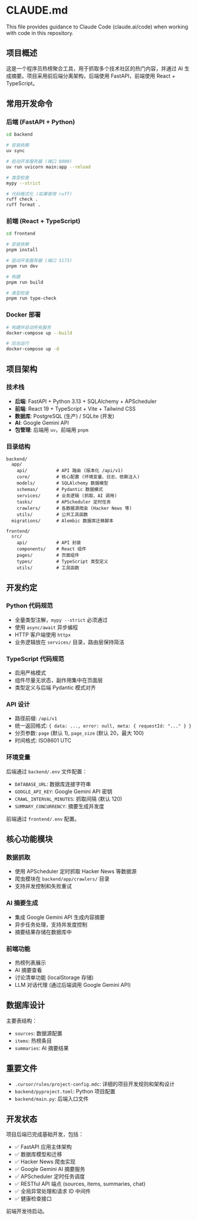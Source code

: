 # CLAUDE.md

This file provides guidance to Claude Code (claude.ai/code) when working with code in this repository.

## 项目概述

这是一个程序员热榜聚合工具，用于抓取多个技术社区的热门内容，并通过 AI 生成摘要。项目采用前后端分离架构，后端使用 FastAPI，前端使用 React + TypeScript。

## 常用开发命令

### 后端 (FastAPI + Python)

```bash
cd backend

# 安装依赖
uv sync

# 启动开发服务器 (端口 8000)
uv run uvicorn main:app --reload

# 类型检查
mypy --strict

# 代码格式化 (如果使用 ruff)
ruff check .
ruff format .
```

### 前端 (React + TypeScript)

```bash
cd frontend

# 安装依赖
pnpm install

# 启动开发服务器 (端口 5173)
pnpm run dev

# 构建
pnpm run build

# 类型检查
pnpm run type-check
```

### Docker 部署

```bash
# 构建并启动所有服务
docker-compose up --build

# 后台运行
docker-compose up -d
```

## 项目架构

### 技术栈

- **后端**: FastAPI + Python 3.13 + SQLAlchemy + APScheduler
- **前端**: React 19 + TypeScript + Vite + Tailwind CSS
- **数据库**: PostgreSQL (生产) / SQLite (开发)
- **AI**: Google Gemini API
- **包管理**: 后端用 `uv`，前端用 `pnpm`

### 目录结构

```
backend/
  app/
    api/           # API 路由 (版本化 /api/v1)
    core/          # 核心配置 (环境变量、日志、依赖注入)
    models/        # SQLAlchemy 数据模型
    schemas/       # Pydantic 数据模式
    services/      # 业务逻辑 (抓取、AI 调用)
    tasks/         # APScheduler 定时任务
    crawlers/      # 各数据源爬虫 (Hacker News 等)
    utils/         # 公共工具函数
  migrations/      # Alembic 数据库迁移脚本

frontend/
  src/
    api/           # API 封装
    components/    # React 组件
    pages/         # 页面组件
    types/         # TypeScript 类型定义
    utils/         # 工具函数
```

## 开发约定

### Python 代码规范

- 全量类型注解，`mypy --strict` 必须通过
- 使用 `async/await` 异步编程
- HTTP 客户端使用 `httpx`
- 业务逻辑放在 `services/` 目录，路由层保持简洁

### TypeScript 代码规范

- 启用严格模式
- 组件尽量无状态，副作用集中在页面层
- 类型定义与后端 Pydantic 模式对齐

### API 设计

- 路径前缀: `/api/v1`
- 统一返回格式: `{ data: ..., error: null, meta: { requestId: "..." } }`
- 分页参数: `page` (默认 1), `page_size` (默认 20，最大 100)
- 时间格式: ISO8601 UTC

### 环境变量

后端通过 `backend/.env` 文件配置：

- `DATABASE_URL`: 数据库连接字符串
- `GOOGLE_API_KEY`: Google Gemini API 密钥
- `CRAWL_INTERVAL_MINUTES`: 抓取间隔 (默认 120)
- `SUMMARY_CONCURRENCY`: 摘要生成并发度

前端通过 `frontend/.env` 配置。

## 核心功能模块

### 数据抓取

- 使用 APScheduler 定时抓取 Hacker News 等数据源
- 爬虫模块在 `backend/app/crawlers/` 目录
- 支持并发控制和失败重试

### AI 摘要生成

- 集成 Google Gemini API 生成内容摘要
- 异步任务处理，支持并发度控制
- 摘要结果存储在数据库中

### 前端功能

- 热榜列表展示
- AI 摘要查看
- 讨论清单功能 (localStorage 存储)
- LLM 对话代理 (通过后端调用 Google Gemini API)

## 数据库设计

主要表结构：

- `sources`: 数据源配置
- `items`: 热榜条目
- `summaries`: AI 摘要结果

## 重要文件

- `.cursor/rules/project-config.mdc`: 详细的项目开发规则和架构设计
- `backend/pyproject.toml`: Python 项目配置
- `backend/main.py`: 后端入口文件

## 开发状态

项目后端已完成基础开发，包括：

- ✅ FastAPI 应用主体架构
- ✅ 数据库模型和迁移
- ✅ Hacker News 爬虫实现
- ✅ Google Gemini AI 摘要服务
- ✅ APScheduler 定时任务调度
- ✅ RESTful API 端点 (sources, items, summaries, chat)
- ✅ 全局异常处理和请求 ID 中间件
- ✅ 健康检查接口

前端开发待启动。

